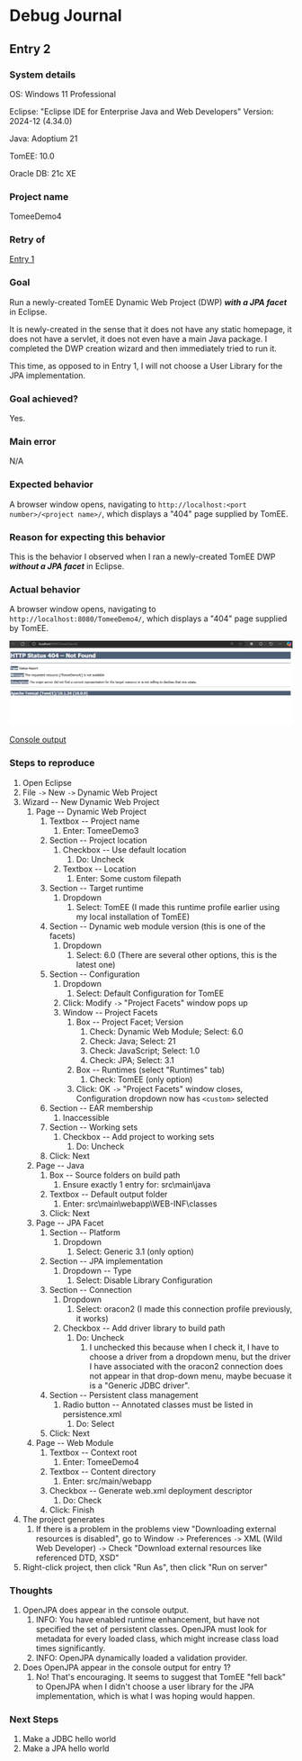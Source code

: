 # Debug Journal

## Entry 2

### System details

OS: Windows 11 Professional

Eclipse: "Eclipse IDE for Enterprise Java and Web Developers" Version: 2024-12 (4.34.0)

Java: Adoptium 21

TomEE: 10.0

Oracle DB: 21c XE

### Project name

TomeeDemo4

### Retry of

[Entry 1](https://github.com/wharvex/DebugJournal/tree/main/Entry1)

### Goal

Run a newly-created TomEE Dynamic Web Project (DWP) **_with a JPA facet_** in Eclipse.

It is newly-created in the sense that it does not have any static homepage, it does not have a servlet, it does not even have a main Java package. I completed the DWP creation wizard and then immediately tried to run it.

This time, as opposed to in Entry 1, I will not choose a User Library for the JPA implementation.

### Goal achieved?

Yes.

### Main error

N/A

### Expected behavior

A browser window opens, navigating to `http://localhost:<port number>/<project name>/`, which displays a "404" page supplied by TomEE.

### Reason for expecting this behavior

This is the behavior I observed when I ran a newly-created TomEE DWP **_without a JPA facet_** in Eclipse.

### Actual behavior

A browser window opens, navigating to `http://localhost:8080/TomeeDemo4/`, which displays a "404" page supplied by TomEE.

![TomEE 404 page](https://github.com/wharvex/DebugJournal/blob/main/Entry2/tomee404.png)

[Console output](https://github.com/wharvex/DebugJournal/blob/main/Entry2/console_output.txt)

### Steps to reproduce

1. Open Eclipse
1. File `->` New `->` Dynamic Web Project
1. Wizard -- New Dynamic Web Project
    1. Page -- Dynamic Web Project
        1. Textbox -- Project name
            1. Enter: TomeeDemo3
        1. Section -- Project location
            1. Checkbox -- Use default location
                1. Do: Uncheck
            1. Textbox -- Location
                1. Enter: Some custom filepath
        1. Section -- Target runtime
            1. Dropdown
                1. Select: TomEE (I made this runtime profile earlier using my local installation of TomEE)
        1. Section -- Dynamic web module version (this is one of the facets)
            1. Dropdown
                1. Select: 6.0 (There are several other options, this is the latest one)
        1. Section -- Configuration
            1. Dropdown
                1. Select: Default Configuration for TomEE
            1. Click: Modify `->` "Project Facets" window pops up
            1. Window -- Project Facets
                1. Box -- Project Facet; Version
                    1. Check: Dynamic Web Module; Select: 6.0
                    1. Check: Java; Select: 21
                    1. Check: JavaScript; Select: 1.0
                    1. Check: JPA; Select: 3.1
                1. Box -- Runtimes (select "Runtimes" tab)
                    1. Check: TomEE (only option)
                1. Click: OK `->` "Project Facets" window closes, Configuration dropdown now has `<custom>` selected
        1. Section -- EAR membership
            1. Inaccessible
        1. Section -- Working sets
            1. Checkbox -- Add project to working sets
                1. Do: Uncheck
        1. Click: Next
    1. Page -- Java
        1. Box -- Source folders on build path
            1. Ensure exactly 1 entry for: src\main\java
        1. Textbox -- Default output folder
            1. Enter: src\main\webapp\WEB-INF\classes
        1. Click: Next
    1. Page -- JPA Facet
        1. Section -- Platform
            1. Dropdown
                1. Select: Generic 3.1 (only option)
        1. Section -- JPA implementation
            1. Dropdown -- Type
                1. Select: Disable Library Configuration
        1. Section -- Connection
            1. Dropdown
                1. Select: oracon2 (I made this connection profile previously, it works)
            1. Checkbox -- Add driver library to build path
                1. Do: Uncheck
                    1. I unchecked this because when I check it, I have to choose a driver from a dropdown menu, but the driver I have associated with the oracon2 connection does not appear in that drop-down menu, maybe becuase it is a "Generic JDBC driver".
        1. Section -- Persistent class management
            1. Radio button -- Annotated classes must be listed in persistence.xml
                1. Do: Select
        1. Click: Next
    1. Page -- Web Module
        1. Textbox -- Context root
            1. Enter: TomeeDemo4
        1. Textbox -- Content directory
            1. Enter: src/main/webapp
        1. Checkbox -- Generate web.xml deployment descriptor
            1. Do: Check
        1. Click: Finish
1. The project generates
    1. If there is a problem in the problems view "Downloading external resources is disabled", go to Window `->` Preferences `->` XML (Wild Web Developer) `->` Check "Download external resources like referenced DTD, XSD"
1. Right-click project, then click "Run As", then click "Run on server"

### Thoughts

1. OpenJPA does appear in the console output.
    1. INFO: You have enabled runtime enhancement, but have not specified the set of persistent classes.  OpenJPA must look for metadata for every loaded class, which might increase class load times significantly.
    1. INFO: OpenJPA dynamically loaded a validation provider.
1. Does OpenJPA appear in the console output for entry 1?
    1. No! That's encouraging. It seems to suggest that TomEE "fell back" to OpenJPA when I didn't choose a user library for the JPA implementation, which is what I was hoping would happen.

### Next Steps

1. Make a JDBC hello world
1. Make a JPA hello world
